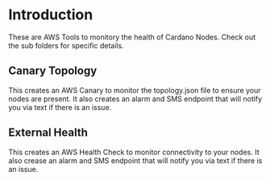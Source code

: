 # Introduction

These are AWS Tools to monitory the health of Cardano Nodes. Check out the sub folders for specific details.

## Canary Topology

This creates an AWS Canary to monitor the topology.json file to ensure your nodes are present. It also creates an alarm and SMS endpoint that will notify you via text if there is an issue.

## External Health

This creates an AWS Health Check to monitor connectivity to your nodes. It also crease an alarm and SMS endpoint that will notify you via text if there is an issue.


